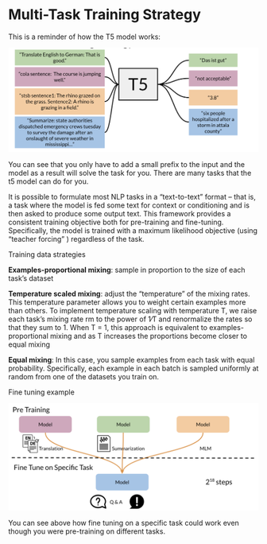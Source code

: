 # Multi-Task Training Strategy

This is a reminder of how the T5 model works:

![](M8w3kYO7RbKMN5GDu6WyFA_bd5e966c71f44b2e9de310ce8cecd448_Screen-Shot-2021-01-22-at-2..png)

You can see that you only have to add a small prefix to the input and the model as a result will solve the task for you. There are many tasks that the t5 model can do for you.

It is possible to formulate most NLP tasks in a “text-to-text” format – that is, a task where the model is fed some text for context or conditioning and is then asked to produce some output text. This framework provides a consistent training objective both for pre-training and fine-tuning. Specifically, the model is trained with a maximum likelihood objective (using “teacher forcing” ) regardless of the task.

Training data strategies

**Examples-proportional mixing**: sample in proportion to the size of each task’s dataset

**Temperature scaled mixing**: adjust the “temperature” of the mixing rates. This temperature parameter allows you to weight certain examples more than others. To implement temperature scaling with temperature T, we raise each task’s mixing rate rm to the power of 1⁄T and renormalize the rates so that they sum to 1. When T = 1, this approach is equivalent to examples-proportional mixing and as T increases the proportions become closer to equal mixing

**Equal mixing**: In this case, you sample examples from each task with equal probability. Specifically, each example in each batch is sampled uniformly at random from one of the datasets you train on.

Fine tuning example

![](lS2pUt0DQK-tqVLdA3CvYQ_6eba5bfddd08482f862b564e7f1e79a6_Screen-Shot-2021-01-22-at-2..png)

You can see above how fine tuning on a specific task could work even though you were pre-training on different tasks.

